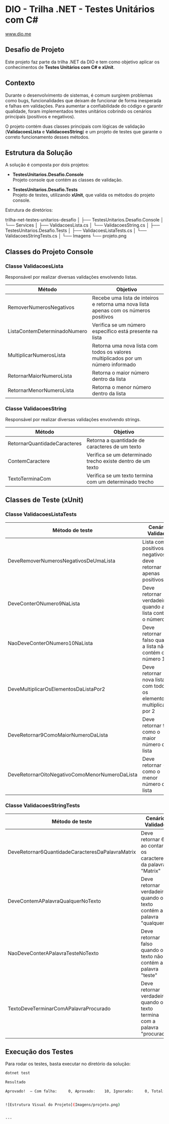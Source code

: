 # DIO - Trilha .NET - Testes Unitários com C#
www.dio.me

## Desafio de Projeto
Este projeto faz parte da trilha .NET da DIO e tem como objetivo aplicar os conhecimentos de **Testes Unitários com C# e xUnit**.

## Contexto
Durante o desenvolvimento de sistemas, é comum surgirem problemas como bugs, funcionalidades que deixam de funcionar de forma inesperada e falhas em validações. Para aumentar a confiabilidade do código e garantir qualidade, foram implementados testes unitários cobrindo os cenários principais (positivos e negativos).  

O projeto contém duas classes principais com lógicas de validação (**ValidacoesLista** e **ValidacoesString**) e um projeto de testes que garante o correto funcionamento desses métodos.

## Estrutura da Solução
A solução é composta por dois projetos:

- **TestesUnitarios.Desafio.Console**  
  Projeto console que contém as classes de validação.

- **TestesUnitarios.Desafio.Tests**  
  Projeto de testes, utilizando **xUnit**, que valida os métodos do projeto console.

Estrutura de diretórios:

trilha-net-testes-unitarios-desafio
│
├── TestesUnitarios.Desafio.Console
│ └── Services
│ ├── ValidacoesLista.cs
│ └── ValidacoesString.cs
│
├── TestesUnitarios.Desafio.Tests
│ ├── ValidacoesListaTests.cs
│ └── ValidacoesStringTests.cs
│
└── Imagens
└── projeto.png


## Classes do Projeto Console

### Classe **ValidacoesLista**
Responsável por realizar diversas validações envolvendo listas.

| Método                       | Objetivo                                                                                           |
|------------------------------|---------------------------------------------------------------------------------------------------|
| RemoverNumerosNegativos      | Recebe uma lista de inteiros e retorna uma nova lista apenas com os números positivos              |
| ListaContemDeterminadoNumero | Verifica se um número específico está presente na lista                                           |
| MultiplicarNumerosLista      | Retorna uma nova lista com todos os valores multiplicados por um número informado                 |
| RetornarMaiorNumeroLista     | Retorna o maior número dentro da lista                                                            |
| RetornarMenorNumeroLista     | Retorna o menor número dentro da lista                                                            |

### Classe **ValidacoesString**
Responsável por realizar diversas validações envolvendo strings.

| Método                       | Objetivo                                                                                           |
|------------------------------|---------------------------------------------------------------------------------------------------|
| RetornarQuantidadeCaracteres | Retorna a quantidade de caracteres de um texto                                                    |
| ContemCaractere              | Verifica se um determinado trecho existe dentro de um texto                                       |
| TextoTerminaCom              | Verifica se um texto termina com um determinado trecho                                            |

## Classes de Teste (xUnit)

### Classe **ValidacoesListaTests**
| Método de teste                               | Cenário Validado                                                                                      |
|-----------------------------------------------|------------------------------------------------------------------------------------------------------|
| DeveRemoverNumerosNegativosDeUmaLista         | Lista com positivos e negativos deve retornar apenas positivos                                        |
| DeveConterONumero9NaLista                     | Deve retornar verdadeiro quando a lista contém o número 9                                             |
| NaoDeveConterONumero10NaLista                 | Deve retornar falso quando a lista não contém o número 10                                             |
| DeveMultiplicarOsElementosDaListaPor2         | Deve retornar nova lista com todos os elementos multiplicados por 2                                   |
| DeveRetornar9ComoMaiorNumeroDaLista           | Deve retornar 9 como o maior número da lista                                                          |
| DeveRetornarOitoNegativoComoMenorNumeroDaLista| Deve retornar -8 como o menor número da lista                                                         |

### Classe **ValidacoesStringTests**
| Método de teste                                  | Cenário Validado                                                                                      |
|--------------------------------------------------|------------------------------------------------------------------------------------------------------|
| DeveRetornar6QuantidadeCaracteresDaPalavraMatrix | Deve retornar 6 ao contar os caracteres da palavra "Matrix"                                           |
| DeveContemAPalavraQualquerNoTexto                | Deve retornar verdadeiro quando o texto contém a palavra "qualquer"                                   |
| NaoDeveConterAPalavraTesteNoTexto                | Deve retornar falso quando o texto não contém a palavra "teste"                                       |
| TextoDeveTerminarComAPalavraProcurado            | Deve retornar verdadeiro quando o texto termina com a palavra "procurado"                             |

## Execução dos Testes

Para rodar os testes, basta executar no diretório da solução:

```bash
dotnet test

Resultado

Aprovado!  – Com falha:     0, Aprovado:    10, Ignorado:     0, Total:    10


![Estrutura Visual do Projeto](Imagens/projeto.png)


---


